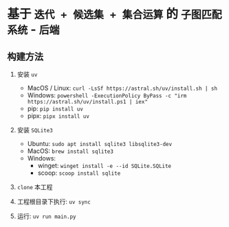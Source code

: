# 基于 `迭代 + 候选集 + 集合运算` 的 `子图匹配系统` - `后端`

## 构建方法

1. 安装 `uv`
   - MacOS / Linux: `curl -LsSf https://astral.sh/uv/install.sh | sh`
   - Windows: `powershell -ExecutionPolicy ByPass -c "irm https://astral.sh/uv/install.ps1 | iex"`
   - pip: `pip install uv`
   - pipx: `pipx install uv`

2. 安装 `SQLite3`
    - Ubuntu: `sudo apt install sqlite3 libsqlite3-dev`
    - MacOS: `brew install sqlite3`
    - Windows:
      - winget: `winget install -e --id SQLite.SQLite`
      - scoop: `scoop install sqlite`

3. `clone` 本工程

4. 工程根目录下执行: `uv sync`

5. 运行: `uv run main.py`
